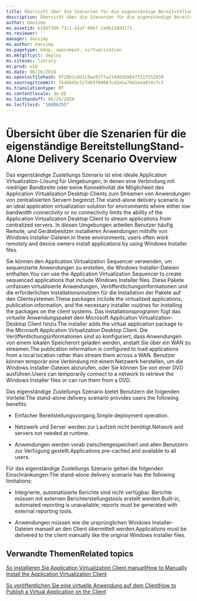 ```yaml
---
title: Übersicht über die Szenarien für die eigenständige Bereitstellung
description: Übersicht über die Szenarien für die eigenständige Bereitstellung
author: dansimp
ms.assetid: b109f309-f3c1-43af-996f-2a9b138dd171
ms.reviewer: ''
manager: dansimp
ms.author: dansimp
ms.pagetype: mdop, appcompat, virtualization
ms.mktglfcycl: deploy
ms.sitesec: library
ms.prod: w10
ms.date: 06/16/2016
ms.openlocfilehash: 9f29b1c8d1c9ae97f7a21498369647f31f552839
ms.sourcegitcommit: 354664bc527d93f80687cd2eba70d1eea024c7c3
ms.translationtype: MT
ms.contentlocale: de-DE
ms.lasthandoff: 06/26/2020
ms.locfileid: "10806255"
---
```

# <span data-ttu-id="cd6a6-103">Übersicht über die Szenarien für die eigenständige Bereitstellung</span><span class="sxs-lookup"><span data-stu-id="cd6a6-103">Stand-Alone Delivery Scenario Overview</span></span>


<span data-ttu-id="cd6a6-104">Das eigenständige Zustellungs Szenario ist eine ideale Application Virtualization-Lösung für Umgebungen, in denen eine Verbindung mit niedriger Bandbreite oder keine Konnektivität die Möglichkeit des Application Virtualization Desktop-Clients zum Streamen von Anwendungen von zentralisierten Servern begrenzt.</span><span class="sxs-lookup"><span data-stu-id="cd6a6-104">The stand-alone delivery scenario is an ideal application virtualization solution for environments where either low bandwidth connectivity or no connectivity limits the ability of the Application Virtualization Desktop Client to stream applications from centralized servers.</span></span> <span data-ttu-id="cd6a6-105">In diesen Umgebungen arbeiten Benutzer häufig Remote, und Gerätebesitzer installieren Anwendungen mithilfe von Windows Installer-Dateien.</span><span class="sxs-lookup"><span data-stu-id="cd6a6-105">In these environments, users often work remotely and device owners install applications by using Windows Installer files.</span></span>

<span data-ttu-id="cd6a6-106">Sie können den Application Virtualization Sequencer verwenden, um sequenzierte Anwendungen zu erstellen, die Windows Installer-Dateien enthalten.</span><span class="sxs-lookup"><span data-stu-id="cd6a6-106">You can use the Application Virtualization Sequencer to create sequenced applications that include Windows Installer files.</span></span> <span data-ttu-id="cd6a6-107">Diese Pakete umfassen virtualisierte Anwendungen, Veröffentlichungsinformationen und die erforderlichen Installationsroutinen für die Installation der Pakete auf den Clientsystemen.</span><span class="sxs-lookup"><span data-stu-id="cd6a6-107">These packages include the virtualized applications, publication information, and the necessary installer routines for installing the packages on the client systems.</span></span> <span data-ttu-id="cd6a6-108">Das Installationsprogramm fügt das virtuelle Anwendungspaket dem Microsoft Application Virtualization-Desktop Client hinzu.</span><span class="sxs-lookup"><span data-stu-id="cd6a6-108">The installer adds the virtual application package to the Microsoft Application Virtualization Desktop Client.</span></span> <span data-ttu-id="cd6a6-109">Die Veröffentlichungsinformationen sind so konfiguriert, dass Anwendungen von einem lokalen Speicherort geladen werden, anstatt Sie über ein WAN zu streamen.</span><span class="sxs-lookup"><span data-stu-id="cd6a6-109">The publication information is configured to load applications from a local location rather than stream them across a WAN.</span></span> <span data-ttu-id="cd6a6-110">Benutzer können temporär eine Verbindung mit einem Netzwerk herstellen, um die Windows Installer-Dateien abzurufen, oder Sie können Sie von einer DVD ausführen.</span><span class="sxs-lookup"><span data-stu-id="cd6a6-110">Users can temporarily connect to a network to retrieve the Windows Installer files or can run them from a DVD.</span></span>

<span data-ttu-id="cd6a6-111">Das eigenständige Zustellungs Szenario bietet Benutzern die folgenden Vorteile:</span><span class="sxs-lookup"><span data-stu-id="cd6a6-111">The stand-alone delivery scenario provides users the following benefits:</span></span>

-   <span data-ttu-id="cd6a6-112">Einfacher Bereitstellungsvorgang.</span><span class="sxs-lookup"><span data-stu-id="cd6a6-112">Simple deployment operation.</span></span>

-   <span data-ttu-id="cd6a6-113">Netzwerk und Server werden zur Laufzeit nicht benötigt.</span><span class="sxs-lookup"><span data-stu-id="cd6a6-113">Network and servers not needed at runtime.</span></span>

-   <span data-ttu-id="cd6a6-114">Anwendungen werden vorab zwischengespeichert und allen Benutzern zur Verfügung gestellt.</span><span class="sxs-lookup"><span data-stu-id="cd6a6-114">Applications pre-cached and available to all users.</span></span>

<span data-ttu-id="cd6a6-115">Für das eigenständige Zustellungs Szenario gelten die folgenden Einschränkungen:</span><span class="sxs-lookup"><span data-stu-id="cd6a6-115">The stand-alone delivery scenario has the following limitations:</span></span>

-   <span data-ttu-id="cd6a6-116">Integrierte, automatisierte Berichte sind nicht verfügbar. Berichte müssen mit externen Berichterstellungstools erstellt werden.</span><span class="sxs-lookup"><span data-stu-id="cd6a6-116">Built-in, automated reporting is unavailable; reports must be generated with external reporting tools.</span></span>

-   <span data-ttu-id="cd6a6-117">Anwendungen müssen wie die ursprünglichen Windows Installer-Dateien manuell an den Client übermittelt werden.</span><span class="sxs-lookup"><span data-stu-id="cd6a6-117">Applications must be delivered to the client manually like the original Windows Installer files.</span></span>

## <span data-ttu-id="cd6a6-118">Verwandte Themen</span><span class="sxs-lookup"><span data-stu-id="cd6a6-118">Related topics</span></span>


[<span data-ttu-id="cd6a6-119">So installieren Sie Application Virtualization Client manuell</span><span class="sxs-lookup"><span data-stu-id="cd6a6-119">How to Manually Install the Application Virtualization Client</span></span>](how-to-manually-install-the-application-virtualization-client.md)

[<span data-ttu-id="cd6a6-120">So veröffentlichen Sie eine virtuelle Anwendung auf dem Client</span><span class="sxs-lookup"><span data-stu-id="cd6a6-120">How to Publish a Virtual Application on the Client</span></span>](how-to-publish-a-virtual-application-on-the-client.md)

 

 





